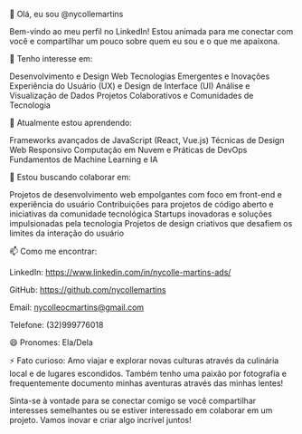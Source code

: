 👋 Olá, eu sou @nycollemartins

Bem-vindo ao meu perfil no LinkedIn! Estou animada para me conectar com você e compartilhar um pouco sobre quem eu sou e o que me apaixona.

👀 Tenho interesse em:

Desenvolvimento e Design Web
Tecnologias Emergentes e Inovações
Experiência do Usuário (UX) e Design de Interface (UI)
Análise e Visualização de Dados
Projetos Colaborativos e Comunidades de Tecnologia

🌱 Atualmente estou aprendendo:

Frameworks avançados de JavaScript (React, Vue.js)
Técnicas de Design Web Responsivo
Computação em Nuvem e Práticas de DevOps
Fundamentos de Machine Learning e IA

💞️ Estou buscando colaborar em:

Projetos de desenvolvimento web empolgantes com foco em front-end e experiência do usuário
Contribuições para projetos de código aberto e iniciativas da comunidade tecnológica
Startups inovadoras e soluções impulsionadas pela tecnologia
Projetos de design criativos que desafiem os limites da interação do usuário

📫 Como me encontrar:

LinkedIn: https://www.linkedin.com/in/nycolle-martins-ads/

GitHub: https://github.com/nycollemartins

Email: nycolleocmartins@gmail.com

Telefone: (32)999776018


😄 Pronomes: Ela/Dela

⚡ Fato curioso: Amo viajar e explorar novas culturas através da culinária local e de lugares escondidos. Também tenho uma paixão por fotografia e frequentemente documento minhas aventuras através das minhas lentes!

Sinta-se à vontade para se conectar comigo se você compartilhar interesses semelhantes ou se estiver interessado em colaborar em um projeto. Vamos inovar e criar algo incrível juntos!
